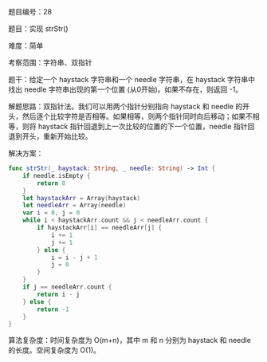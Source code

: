 题目编号：28

题目：实现 strStr()

难度：简单

考察范围：字符串、双指针

题干：给定一个 haystack 字符串和一个 needle 字符串，在 haystack 字符串中找出 needle 字符串出现的第一个位置 (从0开始)。如果不存在，则返回  -1。

解题思路：双指针法。我们可以用两个指针分别指向 haystack 和 needle 的开头，然后逐个比较字符是否相等。如果相等，则两个指针同时向后移动；如果不相等，则将 haystack 指针回退到上一次比较的位置的下一个位置，needle 指针回退到开头，重新开始比较。

解决方案：

```swift
func strStr(_ haystack: String, _ needle: String) -> Int {
    if needle.isEmpty {
        return 0
    }
    let haystackArr = Array(haystack)
    let needleArr = Array(needle)
    var i = 0, j = 0
    while i < haystackArr.count && j < needleArr.count {
        if haystackArr[i] == needleArr[j] {
            i += 1
            j += 1
        } else {
            i = i - j + 1
            j = 0
        }
    }
    if j == needleArr.count {
        return i - j
    } else {
        return -1
    }
}
```

算法复杂度：时间复杂度为 O(m+n)，其中 m 和 n 分别为 haystack 和 needle 的长度。空间复杂度为 O(1)。